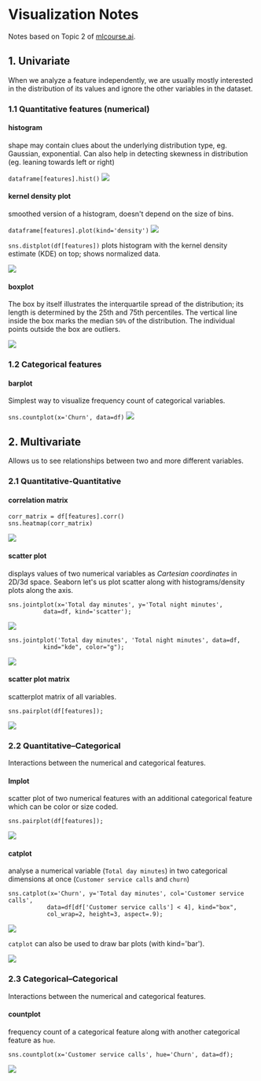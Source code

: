 # Visualization Notes
Notes based on Topic 2 of [mlcourse.ai](https://mlcourse.ai/).

## 1. Univariate
When we analyze a feature independently, we are usually mostly interested in the distribution of its values and ignore the other variables in the dataset.

### 1.1 Quantitative features (numerical)
#### histogram
shape may contain clues about the underlying distribution type, eg. Gaussian, exponential. Can also help in detecting skewness in distribution (eg. leaning towards left or right)

```dataframe[features].hist()```
![](https://i.imgur.com/RG0dRep.png)

#### kernel density plot
smoothed version of a histogram, doesn't depend on the size of bins.

```dataframe[features].plot(kind='density')```
![](https://i.imgur.com/oupxxEs.png)

```sns.distplot(df[features])``` plots histogram with the kernel density estimate (KDE) on top; shows normalized data.

![](https://i.imgur.com/j0IEQmr.png)
#### boxplot
The box by itself illustrates the interquartile spread of the distribution; its length is determined by the 25th and 75th percentiles. The vertical line inside the box marks the median `50%` of the distribution. The individual points outside the box are outliers.

![](https://i.imgur.com/go05oFJ.png)

### 1.2 Categorical features
#### barplot
Simplest way to visualize frequency count of categorical variables.

```sns.countplot(x='Churn', data=df)```
![](https://i.imgur.com/A3jNbZC.png)

## 2. Multivariate
Allows us to see relationships between two and more different variables.

### 2.1 Quantitative-Quantitative
#### correlation matrix

```
corr_matrix = df[features].corr()
sns.heatmap(corr_matrix)
```
![](https://i.imgur.com/Hj4FF40.png)
#### scatter plot
displays values of two numerical variables as *Cartesian coordinates* in 2D/3d space. Seaborn let's us plot scatter along with histograms/density plots along the axis.

```
sns.jointplot(x='Total day minutes', y='Total night minutes', 
          data=df, kind='scatter');
```

![](https://i.imgur.com/OI6CxnH.png)

```
sns.jointplot('Total day minutes', 'Total night minutes', data=df,
          kind="kde", color="g");
```

![](https://i.imgur.com/YvQ5q3F.png)

#### scatter plot matrix
scatterplot matrix of all variables.

```
sns.pairplot(df[features]);
```
![](https://i.imgur.com/1e1BjMu.png)

### 2.2 Quantitative–Categorical
Interactions between the numerical and categorical features.

#### lmplot
scatter plot of two numerical features with an additional categorical feature which can be color or size coded.

```
sns.pairplot(df[features]);
```
![](https://i.imgur.com/rsUQ2Bj.png)

#### catplot
analyse a numerical variable (`Total day minutes`) in two categorical dimensions at once (`Customer service calls` and `churn`)

```
sns.catplot(x='Churn', y='Total day minutes', col='Customer service calls',
           data=df[df['Customer service calls'] < 4], kind="box",
           col_wrap=2, height=3, aspect=.9);
```
![](https://i.imgur.com/NxCOL3Z.png)

`catplot` can also be used to draw bar plots (with kind='bar').

![](https://i.imgur.com/1QHvakQ.png)

### 2.3 Categorical–Categorical
Interactions between the numerical and categorical features.

#### countplot
frequency count of a categorical feature along with another categorical feature as `hue`.

```
sns.countplot(x='Customer service calls', hue='Churn', data=df);
```
![](https://i.imgur.com/p0lCqPr.png)
